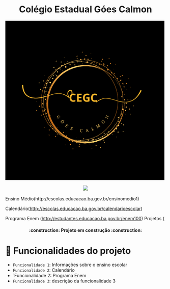 # <h1 align="center"> Colégio Estadual Góes Calmon </h1>
![CEGC](https://github.com/alessandra2209/goes/blob/main/CEGC.png)
<p align="center">
<img src="http://img.shields.io/static/v1?label=STATUS&message=EM%20DESENVOLVIMENTO&color=GREEN&style=for-the-badge"/>
</p>
Ensino Médio(http://escolas.educacao.ba.gov.br/ensinomedio1)


Calendário(http://escolas.educacao.ba.gov.br/calendarioescolar)

Programa Enem (http://estudantes.educacao.ba.gov.br/enem100)
Projetos (

<h4 align="center"> 
    :construction:  Projeto em construção  :construction:
</h4>

# :hammer: Funcionalidades do projeto

- `Funcionalidade 1`: Informações sobre o ensino escolar 
- `Funcionalidade 2`: Calendário
- `Funcionalidade 2: Programa Enem
- `Funcionalidade 3`: descrição da funcionalidade 3
